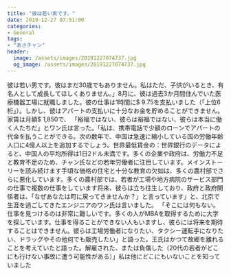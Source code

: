 ```yaml
---
title: "彼は若い男です。"
date: 2019-12-27 07:51:00
categories:
- General
tags:
- "あさチャン"
header:
  image: /assets/images/20191227074737.jpg
  og_image: /assets/images/20191227074737.jpg
---
```


彼は若い男です。彼はまだ30歳でもありません。私はただ、子供がいるとき、有名人として成長してほしくありません。」8月に、彼は過去3か月間住んでいた医療機器工場に就職しました。彼の仕事は1時間に$ 9.75を支払いました（「上位6桁」）。しかし、彼はアパートの支払いに十分なお金を貯めることができません。家賃は月額$ 1,850で、 「裕福ではない、彼らは裕福ではない、彼らは本当に働く人たちだ」とワン氏は言った。「私は、携帯電話で少額のローンでアパートの代金を払うことができる。次の数年で、中国は急速に縮小している国の労働年齢人口に4億人以上を追加するでしょう。世界最低賃金の：世界銀行のデータによると、中国人の平均所得は1日2ドル未満です。多くの企業や政府は、労働力不足と教育不足のため、チャン氏などの若年労働者に注目しています。メインストーリーを読み続けます手頃な価格の住宅と十分な教育の欠如は、多くの農村部でさらに悪化しています。多くの農村部では、若者が工場や地方病院のサービス部門の仕事で複数の仕事をしています将来、彼らは立ち往生しており、政府と政府関係者は、「なぜあなたは町に戻ってきませんか？」と言っています」と、北京で生涯を過ごしてきたエンジニアのワン氏は言いました。 「そこには何もない。仕事を見つけるのは非常に難しいです。多くの人がMBAを取得するために大学を探しています。仕事を得ることができない人もいますし、彼らには将来を期待することはできません。彼らは工場労働者になりたい、タクシー運転手になりたい、ドラッグやその他何でも販売したい」と語った。王氏はかつて故郷を離れることを考えていたと語った。解雇された、または負傷した（20代の若者がどこにも行けない事故に遭う可能性がある）」私は他にどこにもいないことを知っていました
